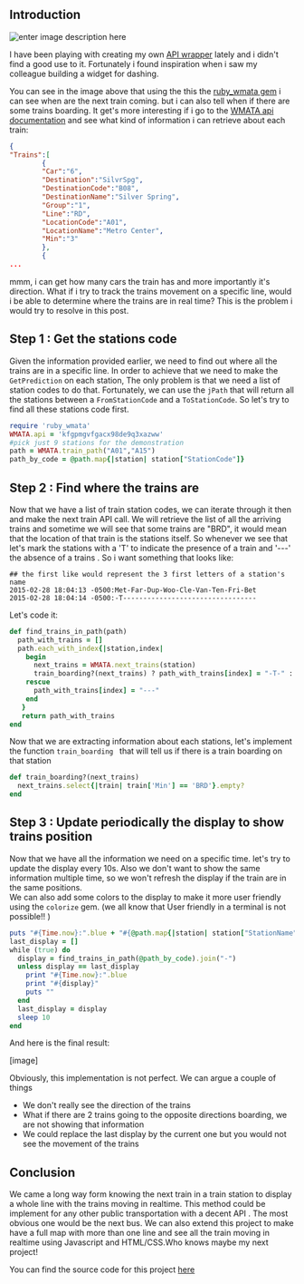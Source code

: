 

Introduction
------------

![enter image description here](http://i.imgur.com/Ui1zIEI.png)


I have been playing with creating my own [API wrapper](http://routetomastery.com/blog/2015/02/04/create-your-first-api-wrapper-with-tdd/) lately and i didn't find a good use to it.  Fortunately i found inspiration when i saw my colleague building a widget for dashing.  

You can see in the image above that using the this the [ruby_wmata gem](https://rubygems.org/gems/ruby_wmata) i can see when are the next train coming. but i can also tell when if there are some trains boarding. 
It get's more interesting if i go to the [WMATA api documentation](https://developer.wmata.com/docs/services/547636a6f9182302184cda78/operations/547636a6f918230da855363f) and see what kind of information i can retrieve about each train:

```json
{
"Trains":[
		{
		"Car":"6",
		"Destination":"SilvrSpg",
		"DestinationCode":"B08",
		"DestinationName":"Silver Spring",
		"Group":"1",
		"Line":"RD",
		"LocationCode":"A01",
		"LocationName":"Metro Center",
		"Min":"3"
		},
		{
...
```

mmm, i can get how many cars the train has and more importantly it's direction. 
What if i try to track the trains movement on a specific line, would i be able to determine where the trains are in real time? This is the problem i would try to resolve in this post.

Step 1 : Get the stations code
------------------------------

Given the information provided earlier, we need to find out where all the trains are in a specific line. In order to achieve that we need to make the `GetPrediction` on each station, The only problem is that we need a list of station codes to do that. Fortunately, we can use the `jPath` that will return all the stations between  a `FromStationCode` and a `ToStationCode`. So let's try to find all these stations code first.

```ruby 
require 'ruby_wmata'
WMATA.api = 'kfgpmgvfgacx98de9q3xazww'
#pick just 9 stations for the demonstration
path = WMATA.train_path("A01","A15")
path_by_code = @path.map{|station| station["StationCode"]}
```

Step 2 : Find where the trains are
----------------------------------

 

Now that we have a list of train station codes, we can iterate through it then and make the next train API call. We will retrieve the list of all the arriving trains and sometime we will see that some trains are "BRD", it would mean that the location of that train is the stations itself. So whenever we see that let's mark the stations with a 'T' to indicate the presence of a train and '---'  the absence of a trains .
 So i want something that looks like:

```
## the first like would represent the 3 first letters of a station's name
2015-02-28 18:04:13 -0500:Met-Far-Dup-Woo-Cle-Van-Ten-Fri-Bet
2015-02-28 18:04:14 -0500:-T---------------------------------
``` 

Let's code it:
```ruby
def find_trains_in_path(path)
  path_with_trains = []
  path.each_with_index{|station,index|
    begin
      next_trains = WMATA.next_trains(station)
      train_boarding?(next_trains) ? path_with_trains[index] = "-T-" : path_with_trains[index] = "---"
    rescue
      path_with_trains[index] = "---"
    end
   }
   return path_with_trains
end
```

Now that we are extracting information about each stations, let's implement the function `train_boarding ` that will tell us if there is a train boarding on that station

```ruby
def train_boarding?(next_trains)
  next_trains.select{|train| train['Min'] == 'BRD'}.empty?
end
```

Step 3 : Update periodically the display to show trains position
----------------------------------------------------------------

Now that we have all the information we need on a specific time. let's try to update the display every 10s. Also we don't want to show the same information multiple time, so we won't refresh the display if the train are in the same positions.  
We can also add some colors to the display to make it more user friendly using the `colorize` gem. (we all know that User friendly in a terminal is not possible!! )

```ruby
puts "#{Time.now}:".blue + "#{@path.map{|station| station["StationName"][0,3]}.join('-')}".red
last_display = []
while (true) do
  display = find_trains_in_path(@path_by_code).join("-")
  unless display == last_display
    print "#{Time.now}:".blue
    print "#{display}"
    puts ""
  end
  last_display = display
  sleep 10
end
```

And here is the final result:

[image]

Obviously,  this implementation is not perfect. We can argue a couple of things
 - We don't really see the direction of the trains 
 - What if there are 2 trains going to the opposite directions boarding, we are not showing that information
 - We could replace the last display by the current one but you would not see the movement of the trains 

Conclusion
----------

We came a long way form knowing the next train in a train station to display a whole line with the trains moving in realtime. This method could be implement for any other public transportation with a decent API . The most obvious one would be the next bus.
We can also extend this project to make have a full map with more than one line and see all the train moving in realtime using Javascript and HTML/CSS.Who knows maybe my next project!

You can find the source code for this project [here](https://github.com/bennacer860/fun_with_trains)
